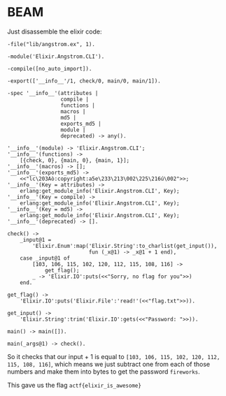 # BEAM

Just disassemble the elixir code:

```
-file("lib/angstrom.ex", 1).

-module('Elixir.Angstrom.CLI').

-compile([no_auto_import]).

-export(['__info__'/1, check/0, main/0, main/1]).

-spec '__info__'(attributes |
                 compile |
                 functions |
                 macros |
                 md5 |
                 exports_md5 |
                 module |
                 deprecated) -> any().

'__info__'(module) -> 'Elixir.Angstrom.CLI';
'__info__'(functions) ->
    [{check, 0}, {main, 0}, {main, 1}];
'__info__'(macros) -> [];
'__info__'(exports_md5) ->
    <<"lc\203Aò:copyright:a5e\233\213\002\225\216ú\002">>;
'__info__'(Key = attributes) ->
    erlang:get_module_info('Elixir.Angstrom.CLI', Key);
'__info__'(Key = compile) ->
    erlang:get_module_info('Elixir.Angstrom.CLI', Key);
'__info__'(Key = md5) ->
    erlang:get_module_info('Elixir.Angstrom.CLI', Key);
'__info__'(deprecated) -> [].

check() ->
    _input@1 =
        'Elixir.Enum':map('Elixir.String':to_charlist(get_input()),
                          fun (_x@1) -> _x@1 + 1 end),
    case _input@1 of
        [103, 106, 115, 102, 120, 112, 115, 108, 116] ->
            get_flag();
        _ -> 'Elixir.IO':puts(<<"Sorry, no flag for you">>)
    end.

get_flag() ->
    'Elixir.IO':puts('Elixir.File':'read!'(<<"flag.txt">>)).

get_input() ->
    'Elixir.String':trim('Elixir.IO':gets(<<"Password: ">>)).

main() -> main([]).

main(_args@1) -> check().
```

So it checks that our input + 1 is equal to `[103, 106, 115, 102, 120, 112, 115,
108, 116]`, which means we just subtract one from each of those numbers and make
them into bytes to get the password `fireworks`.

This gave us the flag `actf{elixir_is_awesome}`
